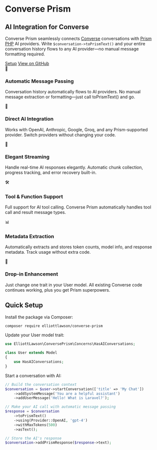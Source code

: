 # Converse Prism
## AI Integration for Converse

Converse Prism seamlessly connects [Converse](https://github.com/elliottlawson/converse) conversations with [Prism PHP](https://github.com/echolabsdev/prism) AI providers. Write `$conversation->toPrismText()` and your entire conversation history flows to any AI provider—no manual message formatting required.

<div class="actions">
  <a href="/setup" class="button primary">Setup</a>
  <a href="https://github.com/elliottlawson/converse-prism" class="button">View on GitHub</a>
</div>

<div class="features">
  <div class="feature">
    <div class="feature-icon">🔄</div>
    <h3>Automatic Message Passing</h3>
    <p>Conversation history automatically flows to AI providers. No manual message extraction or formatting—just call toPrismText() and go.</p>
  </div>

  <div class="feature">
    <div class="feature-icon">🎯</div>
    <h3>Direct AI Integration</h3>
    <p>Works with OpenAI, Anthropic, Google, Groq, and any Prism-supported provider. Switch providers without changing your code.</p>
  </div>

  <div class="feature">
    <div class="feature-icon">🌊</div>
    <h3>Elegant Streaming</h3>
    <p>Handle real-time AI responses elegantly. Automatic chunk collection, progress tracking, and error recovery built-in.</p>
  </div>

  <div class="feature">
    <div class="feature-icon">🛠️</div>
    <h3>Tool & Function Support</h3>
    <p>Full support for AI tool calling. Converse Prism automatically handles tool call and result message types.</p>
  </div>

  <div class="feature">
    <div class="feature-icon">📊</div>
    <h3>Metadata Extraction</h3>
    <p>Automatically extracts and stores token counts, model info, and response metadata. Track usage without extra code.</p>
  </div>

  <div class="feature">
    <div class="feature-icon">🚀</div>
    <h3>Drop-in Enhancement</h3>
    <p>Just change one trait in your User model. All existing Converse code continues working, plus you get Prism superpowers.</p>
  </div>
</div>

## Quick Setup

Install the package via Composer:

```bash
composer require elliottlawson/converse-prism
```

Update your User model trait:

```php
use ElliottLawson\ConversePrism\Concerns\HasAIConversations;

class User extends Model
{
    use HasAIConversations;
}
```

Start a conversation with AI:

```php
// Build the conversation context
$conversation = $user->startConversation(['title' => 'My Chat'])
    ->addSystemMessage('You are a helpful assistant')
    ->addUserMessage('Hello! What is Laravel?');

// Make your AI call with automatic message passing
$response = $conversation
    ->toPrismText()
    ->using(Provider::OpenAI, 'gpt-4')
    ->withMaxTokens(500)
    ->asText();

// Store the AI's response
$conversation->addPrismResponse($response->text);
``` 